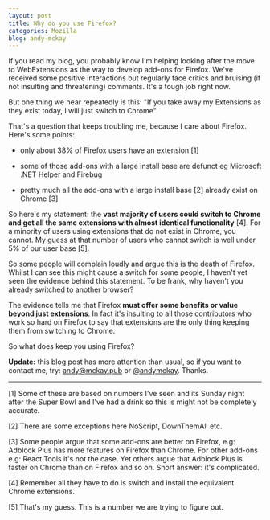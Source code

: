 ```yaml
---
layout: post
title: Why do you use Firefox?
categories: Mozilla
blog: andy-mckay
---
```


If you read my blog, you probably know I'm helping looking after the move to WebExtensions as the way to develop add-ons for Firefox. We've received some positive interactions but regularly face critics and bruising (if not insulting and threatening) comments. It's a tough job right now.

But one thing we hear repeatedly is this: "If you take away my Extensions as they exist today, I will just switch to Chrome"

That's a question that keeps troubling me, because I care about Firefox. Here's some points:

* only about 38% of Firefox users have an extension [1]

* some of those add-ons with a large install base are defunct eg Microsoft .NET Helper and Firebug

* pretty much all the add-ons with a large install base [2] already exist on Chrome [3]

So here's my statement: the **vast majority of users could switch to Chrome and get all the same extensions with almost identical functionality** [4]. For a minority of users using extensions that do not exist in Chrome, you cannot. My guess at that number of users who cannot switch is well under 5% of our user base [5].

So some people will complain loudly and argue this is the death of Firefox. Whilst I can see this might cause a switch for some people, I haven't yet seen the evidence behind this statement. To be frank, why haven't you already switched to another browser?

The evidence tells me that Firefox **must offer some benefits or value beyond just extensions**. In fact it's insulting to all those contributors who work so hard on Firefox to say that extensions are the only thing keeping them from switching to Chrome.

So what does keep you using Firefox?

<b>Update:</b> this blog post has more attention than usual, so if you want to contact me, try: <a href="mailto:andy@mckay.pub">andy@mckay.pub</a> or <a href="https://twitter.com/andymckay">@andymckay</a>. Thanks.

<hr>

[1] Some of these are based on numbers I've seen and its Sunday night after the Super Bowl and I've had a drink so this is might not be completely accurate.

[2] There are some exceptions here NoScript, DownThemAll etc.

[3] Some people argue that some add-ons are better on Firefox, e.g: Adblock Plus has more features on Firefox than Chrome. For other add-ons e.g: React Tools it's not the case. Yet others argue that Adblock Plus is faster on Chrome than on Firefox and so on. Short answer: it's complicated.

[4] Remember all they have to do is switch and install the equivalent Chrome extensions.

[5] That's my guess. This is a number we are trying to figure out.
